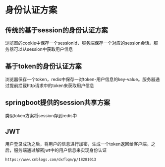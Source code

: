 # 身份认证方案

## 传统的基于session的身份认证方案

浏览器的cookie中保存一个sessionId，服务端保存一个对应的session会话。服务器可以从session中获取用户信息

## 基于token的身份认证方案

浏览器保存一个token，redis中保存一对token-用户信息的key-value。服务器通过提前拦截http请求中的token来获取用户信息

## springboot提供的session共享方案

类似token方案将session存到redis中

## JWT

用户登录成功之后，将用户的信息进行加密，生成一个token返回给客户端。之后，服务端通过解密jwt中的用户信息来实现身份认证

`https://www.cnblogs.com/dxflqm/p/18281013`